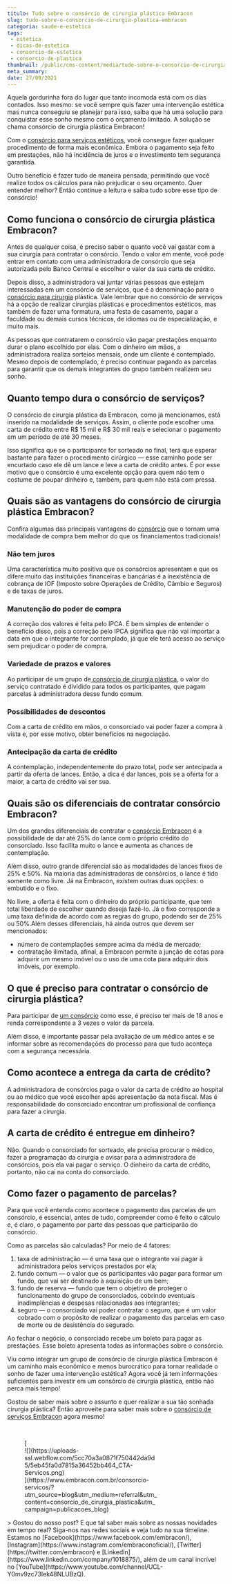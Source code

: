 ```yaml
---
titulo: Tudo sobre o consórcio de cirurgia plástica Embracon
slug: tudo-sobre-o-consorcio-de-cirurgia-plastica-embracon
categoria: saude-e-estetica
tags:
 - estetica
 - dicas-de-estetica
 - consorcio-de-estetica
 - consorcio-de-plastica
thumbnail: /public/cms-content/media/tudo-sobre-o-consorcio-de-cirurgia-plastica-embracon.jpeg
meta_summary: 
date: 27/09/2021
---
```

Aquela gordurinha fora do lugar que tanto incomoda está com os dias contados. Isso mesmo: se você sempre quis fazer uma intervenção estética mas nunca conseguiu se planejar para isso, saiba que há uma solução para conquistar esse sonho mesmo com o orçamento limitado. A solução se chama consórcio de cirurgia plástica Embracon!

Com o [consórcio para serviços estéticos](https://www.embracon.com.br/blog/5-duvidas-sobre-o-consorcio-de-cirurgia), você consegue fazer qualquer procedimento de forma mais econômica. Embora o pagamento seja feito em prestações, não há incidência de juros e o investimento tem segurança garantida.

Outro benefício é fazer tudo de maneira pensada, permitindo que você realize todos os cálculos para não prejudicar o seu orçamento. Quer entender melhor? Então continue a leitura e saiba tudo sobre esse tipo de consórcio!

Como funciona o consórcio de cirurgia plástica Embracon?
--------------------------------------------------------

Antes de qualquer coisa, é preciso saber o quanto você vai gastar com a sua cirurgia para contratar o consórcio. Tendo o valor em mente, você pode entrar em contato com uma administradora de consórcio que seja autorizada pelo Banco Central e escolher o valor da sua carta de crédito.

Depois disso, a administradora vai juntar várias pessoas que estejam interessadas em um consórcio de serviços, que é a denominação para o [consórcio para cirurgia](https://www.embracon.com.br/consorcio-servicos) plástica. Vale lembrar que no consórcio de serviços há a opção de realizar cirurgias plásticas e procedimentos estéticos, mas também de fazer uma formatura, uma festa de casamento, pagar a faculdade ou demais cursos técnicos, de idiomas ou de especialização, e muito mais.

As pessoas que contratarem o consórcio vão pagar prestações enquanto durar o plano escolhido por elas. Com o dinheiro em mãos, a administradora realiza sorteios mensais, onde um cliente é contemplado. Mesmo depois de contemplado, é preciso continuar pagando as parcelas para garantir que os demais integrantes do grupo também realizem seu sonho.

Quanto tempo dura o consórcio de serviços?
------------------------------------------

O consórcio de cirurgia plástica da Embracon, como já mencionamos, está inserido na modalidade de serviços. Assim, o cliente pode escolher uma carta de crédito entre R$ 15 mil e R$ 30 mil reais e selecionar o pagamento em um período de até 30 meses.

Isso significa que se o participante for sorteado no final, terá que esperar bastante para fazer o procedimento cirúrgico — esse caminho pode ser encurtado caso ele dê um lance e leve a carta de crédito antes. É por esse motivo que o consórcio é uma excelente opção para quem não tem o costume de poupar dinheiro e, também, para quem não está com pressa.

Quais são as vantagens do consórcio de cirurgia plástica Embracon?
------------------------------------------------------------------

Confira algumas das principais vantagens do [consórcio](https://www.embracon.com.br/consorcio-servicos) que o tornam uma modalidade de compra bem melhor do que os financiamentos tradicionais!

### Não tem juros

Uma característica muito positiva que os consórcios apresentam e que os difere muito das instituições financeiras e bancárias é a inexistência de cobrança de IOF (Imposto sobre Operações de Crédito, Câmbio e Seguros) e de taxas de juros.

### Manutenção do poder de compra

A correção dos valores é feita pelo IPCA. É bem simples de entender o benefício disso, pois a correção pelo IPCA significa que não vai importar a data em que o integrante for contemplado, já que ele terá acesso ao serviço sem prejudicar o poder de compra.

### Variedade de prazos e valores

Ao participar de um grupo de[ consórcio de cirurgia plástica](https://www.embracon.com.br/blog/5-duvidas-sobre-o-consorcio-de-cirurgia), o valor do serviço contratado é dividido para todos os participantes, que pagam parcelas à administradora desse fundo comum.

### Possibilidades de descontos

Com a carta de crédito em mãos, o consorciado vai poder fazer a compra à vista e, por esse motivo, obter benefícios na negociação.

### Antecipação da carta de crédito

A contemplação, independentemente do prazo total, pode ser antecipada a partir da oferta de lances. Então, a dica é dar lances, pois se a oferta for a maior, a carta de crédito vai ser sua.

Quais são os diferenciais de contratar consórcio Embracon?
----------------------------------------------------------

Um dos grandes diferenciais de contratar o [consórcio Embracon](https://www.embracon.com.br/consorcio-servicos) é a possibilidade de dar até 25% do lance com o próprio crédito do consorciado. Isso facilita muito o lance e aumenta as chances de contemplação.

Além disso, outro grande diferencial são as modalidades de lances fixos de 25% e 50%. Na maioria das administradoras de consórcios, o lance é tido somente como livre. Já na Embracon, existem outras duas opções: o embutido e o fixo.

No livre, a oferta é feita com o dinheiro do próprio participante, que tem total liberdade de escolher quando deseja fazê-lo. Já o fixo corresponde a uma taxa definida de acordo com as regras do grupo, podendo ser de 25% ou 50%.Além desses diferenciais, há ainda outros que devem ser mencionados:

- número de contemplações sempre acima da média de mercado;
- contratação ilimitada, afinal, a Embracon permite a junção de cotas para adquirir um mesmo imóvel ou o uso de uma cota para adquirir dois imóveis, por exemplo.

O que é preciso para contratar o consórcio de cirurgia plástica?
----------------------------------------------------------------

Para participar de [um consórcio](https://www.embracon.com.br/consorcio-servicos) como esse, é preciso ter mais de 18 anos e renda correspondente a 3 vezes o valor da parcela.

Além disso, é importante passar pela avaliação de um médico antes e se informar sobre as recomendações do processo para que tudo aconteça com a segurança necessária.

Como acontece a entrega da carta de crédito?
--------------------------------------------

A administradora de consórcios paga o valor da carta de crédito ao hospital ou ao médico que você escolher após apresentação da nota fiscal. Mas é responsabilidade do consorciado encontrar um profissional de confiança para fazer a cirurgia.

A carta de crédito é entregue em dinheiro?
------------------------------------------

Não. Quando o consorciado for sorteado, ele precisa procurar o médico, fazer a programação da cirurgia e avisar para a administradora de consórcios, pois ela vai pagar o serviço. O dinheiro da carta de crédito, portanto, não cai na conta do consorciado.

Como fazer o pagamento de parcelas?
-----------------------------------

Para que você entenda como acontece o pagamento das parcelas de um consórcio, é essencial, antes de tudo, compreender como é feito o cálculo e, é claro, o pagamento por parte das pessoas que participarão do consórcio.

Como as parcelas são calculadas? Por meio de 4 fatores:

1. taxa de administração — é uma taxa que o integrante vai pagar à administradora pelos serviços prestados por ela;
2. fundo comum — o valor que os participantes vão pagar para formar um fundo, que vai ser destinado à aquisição de um bem;
3. fundo de reserva — fundo que tem o objetivo de proteger o funcionamento do grupo de consorciados, cobrindo eventuais inadimplências e despesas relacionadas aos integrantes;
4. seguro — o consorciado vai poder contratar o seguro, que é um valor cobrado com o propósito de realizar o pagamento das parcelas em caso de morte ou de desistência do segurado.

Ao fechar o negócio, o consorciado recebe um boleto para pagar as prestações. Esse boleto apresenta todas as informações sobre o consórcio.

Viu como integrar um grupo de consórcio de cirurgia plástica Embracon é um caminho mais econômico e menos burocrático para tornar realidade o sonho de fazer uma intervenção estética? Agora você já tem informações suficientes para investir em um consórcio de cirurgia plástica, então não perca mais tempo!

Gostou de saber mais sobre o assunto e quer realizar a sua tão sonhada cirurgia plástica? Então aproveite para saber mais sobre o [consórcio de serviços Embracon](https://www.embracon.com.br/consorcio-servicos) agora mesmo!

‍

<figure class="w-richtext-figure-type-image w-richtext-align-center" style="max-width:310px">[<div>![](https://uploads-ssl.webflow.com/5cc70a3a0871f750442da9d5/5eb45fa0d7815a36452bb464_CTA-Servicos.png)</div>](https://www.embracon.com.br/consorcio-servicos/?utm_source=blog&utm_medium=referral&utm_content=consorcio_de_cirurgia_plastica&utm_campaign=publicacoes_blog)</figure>> Gostou do nosso post? E que tal saber mais sobre as nossas novidades em tempo real? Siga-nos nas redes sociais e veja tudo na sua timeline. Estamos no [Facebook](https://www.facebook.com/embracon/), [Instagram](https://www.instagram.com/embraconoficial/), [Twitter](https://twitter.com/embracon) e [LinkedIn](https://www.linkedin.com/company/1018875/), além de um canal incrível no [YouTube](https://www.youtube.com/channel/UCL-Y0mv9zc73Iek48NLUBzQ).
